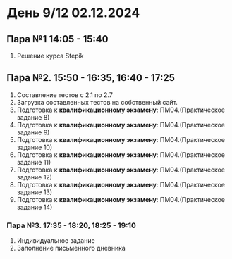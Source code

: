# День 9/12 02.12.2024
## Пара №1 14:05 - 15:40
1. Решение курса Stepik

## Пара №2. 15:50 - 16:35, 16:40 - 17:25

1. Составление тестов с 2.1 по 2.7
2. Загрузка составленных тестов на собственный сайт.
9. Подготовка к **квалификационному экзамену**: ПМ04.(Практическое задание 8)
10. Подготовка к **квалификационному экзамену**: ПМ04.(Практическое задание 9)
11. Подготовка к **квалификационному экзамену**: ПМ04.(Практическое задание 10)
12. Подготовка к **квалификационному экзамену**: ПМ04.(Практическое задание 11)
13. Подготовка к **квалификационному экзамену**: ПМ04.(Практическое задание 12)
14. Подготовка к **квалификационному экзамену**: ПМ04.(Практическое задание 13)
15. Подготовка к **квалификационному экзамену**: ПМ04.(Практическое задание 14)

### Пара №3. 17:35 - 18:20, 18:25 - 19:10

1. Индивидуальное задание
2. Заполнение письменного дневника
